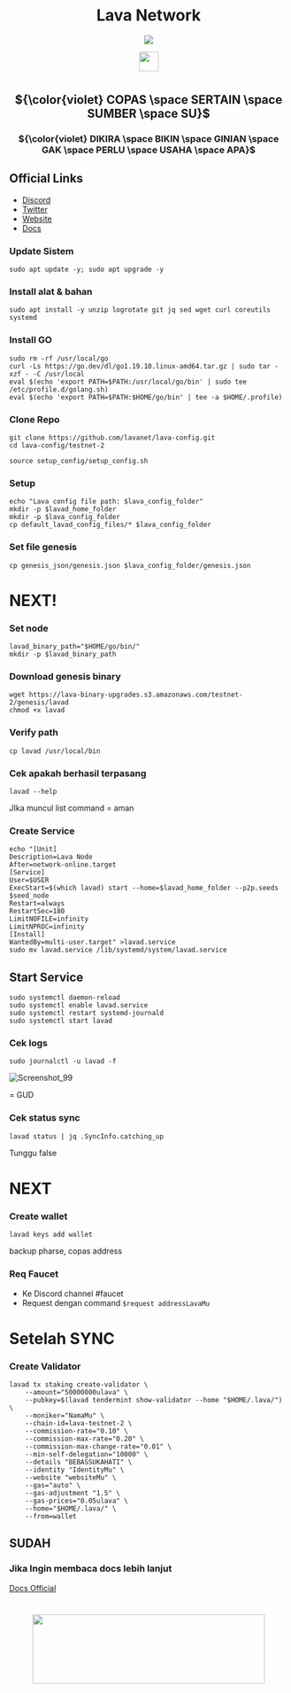 <div align="center">
 
# Lava Network

</div>

<div align="center">

[![](https://img.shields.io/static/v1?label=Sponsor&message=%E2%9D%A4&logo=GitHub&color=%23fe8e86)](https://github.com/sponsors/Megumiiiiii)

 <img align="top" src="https://komarev.com/ghpvc/?username=Megumiiiiii&color=ff69b4&style=plastic&label=Visitors" height='35'/>

</div>

#

<div align="center">
  
## ${\color{violet} COPAS \space SERTAIN \space SUMBER \space SU}$

### ${\color{violet} DIKIRA \space BIKIN \space GINIAN \space GAK \space PERLU \space USAHA \space APA}$ 

</div>

## Official Links

- [Discord](https://discord.gg/4RsKJEMD)
- [Twitter](https://twitter.com/lavanetxyz)
- [Website](https://www.lavanet.xyz/)
- [Docs](https://docs.lavanet.xyz/)


### Update Sistem
```
sudo apt update -y; sudo apt upgrade -y
```

### Install alat & bahan
```
sudo apt install -y unzip logrotate git jq sed wget curl coreutils systemd
```

### Install GO
```
sudo rm -rf /usr/local/go
curl -Ls https://go.dev/dl/go1.19.10.linux-amd64.tar.gz | sudo tar -xzf - -C /usr/local
eval $(echo 'export PATH=$PATH:/usr/local/go/bin' | sudo tee /etc/profile.d/golang.sh)
eval $(echo 'export PATH=$PATH:$HOME/go/bin' | tee -a $HOME/.profile)
```

### Clone Repo
```
git clone https://github.com/lavanet/lava-config.git
cd lava-config/testnet-2
```

```
source setup_config/setup_config.sh
```

### Setup
```
echo "Lava config file path: $lava_config_folder"
mkdir -p $lavad_home_folder
mkdir -p $lava_config_folder
cp default_lavad_config_files/* $lava_config_folder
```

### Set file genesis
```
cp genesis_json/genesis.json $lava_config_folder/genesis.json
```

# NEXT!

### Set node
```
lavad_binary_path="$HOME/go/bin/"
mkdir -p $lavad_binary_path
```

### Download genesis binary
```
wget https://lava-binary-upgrades.s3.amazonaws.com/testnet-2/genesis/lavad
chmod +x lavad
```

### Verify path
```
cp lavad /usr/local/bin
```

### Cek apakah berhasil terpasang
```
lavad --help
```
JIka muncul list command = aman

### Create Service
```
echo "[Unit]
Description=Lava Node
After=network-online.target
[Service]
User=$USER
ExecStart=$(which lavad) start --home=$lavad_home_folder --p2p.seeds $seed_node
Restart=always
RestartSec=180
LimitNOFILE=infinity
LimitNPROC=infinity
[Install]
WantedBy=multi-user.target" >lavad.service
sudo mv lavad.service /lib/systemd/system/lavad.service
```

## Start Service
```
sudo systemctl daemon-reload
sudo systemctl enable lavad.service
sudo systemctl restart systemd-journald
sudo systemctl start lavad
```

### Cek logs
```
sudo journalctl -u lavad -f
```
![Screenshot_99](https://github.com/Megumiiiiii/lava-testnet-2/assets/98658943/e2c5eacb-a323-431c-acf2-1984cdfcb155)

= GUD

### Cek status sync
```
lavad status | jq .SyncInfo.catching_up
```
Tunggu false

# NEXT


### Create wallet
```
lavad keys add wallet
```
backup pharse, copas address

### Req Faucet
- Ke Discord channel #faucet
- Request dengan command `$request addressLavaMu`

# Setelah SYNC

### Create Validator
```
lavad tx staking create-validator \
    --amount="50000000ulava" \
    --pubkey=$(lavad tendermint show-validator --home "$HOME/.lava/") \
    --moniker="NamaMu" \
    --chain-id=lava-testnet-2 \
    --commission-rate="0.10" \
    --commission-max-rate="0.20" \
    --commission-max-change-rate="0.01" \
    --min-self-delegation="10000" \
    --details "BEBASSUKAHATI" \
    --identity "IdentityMu" \
    --website "websiteMu" \
    --gas="auto" \
    --gas-adjustment "1.5" \
    --gas-prices="0.05ulava" \
    --home="$HOME/.lava/" \
    --from=wallet
```

## SUDAH

### Jika Ingin membaca docs lebih lanjut
[Docs Official](https://docs.lavanet.xyz/validator-manual)

#

<div id="header" align="center">
  <img src="https://media.giphy.com/media/v1.Y2lkPTc5MGI3NjExMzNmZTIxZmE3ZmY3MzRiMDcwNDJhYTQ5ZmNlY2YxMWE1OWIyYmVkNSZlcD12MV9pbnRlcm5hbF9naWZzX2dpZklkJmN0PWc/mVBlqOD4ra9jQiI3cC/giphy.gif" height="125" width="420"/>
</div>
